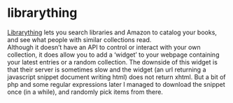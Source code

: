<!--
  id: 220
  date: 2006-06-18T01:00:06
  modified: 2006-06-18T01:00:06
  slug: librarything
  type: post
  excerpt: <p>Librarything lets you search libraries and Amazon to catalog your books, and see what people with similar collections read. Although it doesn&#8217;t have an API to control or interact with your own collection, it does allow you to add a &#8216;widget&#8217; to your webpage containing your latest entries or a random collection. The downside of [&hellip;]</p>
  categories: book
  tags: API
  inCv: 
  inPortfolio: 
  dateFrom: 
  dateTo: 
-->

# librarything

<p><a href="http://www.librarything.com/" target="_blank">Librarything</a> lets you search libraries and Amazon to catalog your books, and see what people with similar collections read.<br />
Although it doesn&#8217;t have an API to control or interact with your own collection, it does allow you to add a &#8216;widget&#8217; to your webpage containing your latest entries or a random collection. The downside of this widget is that their server is sometimes slow and the widget (an url returning a javascript snippet document writing html) does not return xhtml. But a bit of php and some regular expressions later I managed to download the snippet once (in a while), and randomly pick items from there.</p>